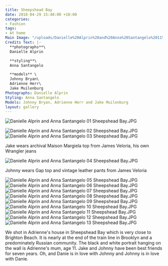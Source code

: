 ```yaml
---
title: Sheepshead Bay
date: 2018-04-29 15:48:00 +10:00
categories:
- Fashion
tags:
- At home
Main Image: "/uploads/Danielle%20Alprin%20and%20Anna%20Santangelo%2011%20Sheepshead%20Bay.JPG"
Credits Text: |-
  **photographs**\
  Danielle Alprin

  **styling**\
  Anna Santangelo

  **models** \
  Johnny Bryan\
  Adrienne Herr\
  Jake Muilenburg
Photographs: Danielle Alprin
Styling: Anna Santangelo
Models: Johnny Bryan, Adrienne Herr and Jake Muilenburg
layout: gallery
---
```


![Danielle Alprin and Anna Santangelo 01 Sheepshead Bay.JPG](/uploads/Danielle%20Alprin%20and%20Anna%20Santangelo%2001%20Sheepshead%20Bay.JPG)

![Danielle Alprin and Anna Santangelo 02 Sheepshead Bay.JPG](/uploads/Danielle%20Alprin%20and%20Anna%20Santangelo%2002%20Sheepshead%20Bay.JPG)![Danielle Alprin and Anna Santangelo 03 Sheepshead Bay.JPG](/uploads/Danielle%20Alprin%20and%20Anna%20Santangelo%2003%20Sheepshead%20Bay.JPG)

Jake wears archival Maison Margiela top from James Veloria, his own Wrangler jeans

![Danielle Alprin and Anna Santangelo 04 Sheepshead Bay.JPG](/uploads/Danielle%20Alprin%20and%20Anna%20Santangelo%2004%20Sheepshead%20Bay.JPG)

Johnny wears Gap top and vintage leather pants from James Veloria

![Danielle Alprin and Anna Santangelo 05 Sheepshead Bay.JPG](/uploads/Danielle%20Alprin%20and%20Anna%20Santangelo%2005%20Sheepshead%20Bay.JPG)![Danielle Alprin and Anna Santangelo 06 Sheepshead Bay.JPG](/uploads/Danielle%20Alprin%20and%20Anna%20Santangelo%2006%20Sheepshead%20Bay.JPG)![Danielle Alprin and Anna Santangelo 07 Sheepshead Bay.JPG](/uploads/Danielle%20Alprin%20and%20Anna%20Santangelo%2007%20Sheepshead%20Bay.JPG)![Danielle Alprin and Anna Santangelo 08 Sheepshead Bay.JPG](/uploads/Danielle%20Alprin%20and%20Anna%20Santangelo%2008%20Sheepshead%20Bay.JPG)![Danielle Alprin and Anna Santangelo 09 Sheepshead Bay.JPG](/uploads/Danielle%20Alprin%20and%20Anna%20Santangelo%2009%20Sheepshead%20Bay.JPG)![Danielle Alprin and Anna Santangelo 10 Sheepshead Bay.JPG](/uploads/Danielle%20Alprin%20and%20Anna%20Santangelo%2010%20Sheepshead%20Bay.JPG)![Danielle Alprin and Anna Santangelo 11 Sheepshead Bay.JPG](/uploads/Danielle%20Alprin%20and%20Anna%20Santangelo%2011%20Sheepshead%20Bay.JPG)![Danielle Alprin and Anna Santangelo 12 Sheepshead Bay.JPG](/uploads/Danielle%20Alprin%20and%20Anna%20Santangelo%2012%20Sheepshead%20Bay.JPG)![Danielle Alprin and Anna Santangelo 13 Sheepshead Bay.JPG](/uploads/Danielle%20Alprin%20and%20Anna%20Santangelo%2013%20Sheepshead%20Bay.JPG)

We shot in Adrienne's house in Sheepshead Bay which is very close to Brighton Beach. It is nearly at the end of the train line in Brooklyn and a predominately Russian community. The black and white portrait hanging on the wall is Adrienne's mum, age 11.  Jake and Johnny have been best friends for seven years. Oh, and Danie is in love with Johnny and Johnny is in love with Danie.